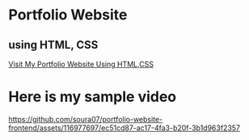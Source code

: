 <h1>Portfolio Website </h1>
<h2>using HTML, CSS </h2>

<a href="https://soura07.github.io/portfolio-website-frontend/">Visit My Portfolio Website Using HTML,CSS </a>

<h1> Here is my sample video </h1>


https://github.com/soura07/portfolio-website-frontend/assets/116977697/ec51cd87-ac17-4fa3-b20f-3b1d963f2357

